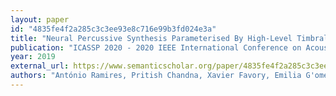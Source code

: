 ```yaml
---
layout: paper
id: "4835fe4f2a285c3c3ee93e8c716e99b3fd024e3a"
title: "Neural Percussive Synthesis Parameterised By High-Level Timbral Features"
publication: "ICASSP 2020 - 2020 IEEE International Conference on Acoustics, Speech and Signal Processing (ICASSP)"
year: 2019
external_url: https://www.semanticscholar.org/paper/4835fe4f2a285c3c3ee93e8c716e99b3fd024e3a
authors: "António Ramires, Pritish Chandna, Xavier Favory, Emilia G'omez, X. Serra"
---
```

